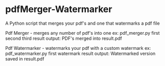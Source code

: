 # pdfMerger-Watermarker
A Python script that merges your pdf's and one that watermarks a pdf file

Pdf Merger - merges any number of pdf's into one
ex:
  pdf_merger.py first second third result
output:
  PDF's merged into result.pdf
  
  
Pdf Watermarker - watermarks your pdf with a custom watermark
ex:
  pdf_watermarker.py first watermark result
output:
  Watermarked version saved in result.pdf
